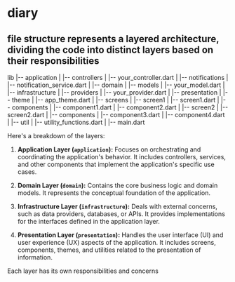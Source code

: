 # diary

## file structure represents a layered architecture, dividing the code into distinct layers based on their responsibilities

lib
|-- application
|   |-- controllers
|       |-- your_controller.dart
|   |-- notifications
|       |-- notification_service.dart
|
|-- domain
|   |-- models
|       |-- your_model.dart
|
|-- infrastructure
|   |-- providers
|       |-- your_provider.dart
|
|-- presentation
|   |-- theme
|       |-- app_theme.dart
|   |-- screens
|       |-- screen1
|           |-- screen1.dart
|           |-- components
|               |-- component1.dart
|               |-- component2.dart
|       |-- screen2
|           |-- screen2.dart
|           |-- components
|               |-- component3.dart
|               |-- component4.dart
|   |-- util
|       |-- utility_functions.dart
|
|-- main.dart


Here's a breakdown of the layers:

1. **Application Layer (`application`):** Focuses on orchestrating and coordinating the application's behavior. It includes controllers, services, and other components that implement the application's specific use cases.

2. **Domain Layer (`domain`):** Contains the core business logic and domain models. It represents the conceptual foundation of the application.

3. **Infrastructure Layer (`infrastructure`):** Deals with external concerns, such as data providers, databases, or APIs. It provides implementations for the interfaces defined in the application layer.

4. **Presentation Layer (`presentation`):** Handles the user interface (UI) and user experience (UX) aspects of the application. It includes screens, components, themes, and utilities related to the presentation of information.

Each layer has its own responsibilities and concerns
